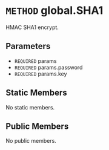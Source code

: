 # `METHOD` global.SHA1
HMAC SHA1 encrypt.

## Parameters
* `REQUIRED` params 
* `REQUIRED` params.password 
* `REQUIRED` params.key 

## Static Members
No static members.

## Public Members
No public members.
